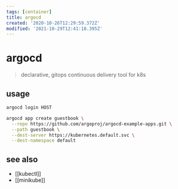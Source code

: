 ```yaml
---
tags: [container]
title: argocd
created: '2020-10-26T12:29:59.372Z'
modified: '2021-10-29T12:41:18.395Z'
---
```


# argocd

> declarative, gitops continuous delivery tool for k8s

## usage

```sh
argocd login HOST

argocd app create guestbook \
  --repo https://github.com/argoproj/argocd-example-apps.git \
  --path guestbook \
  --dest-server https://kubernetes.default.svc \
  --dest-namespace default
```

## see also

- [[kubectl]]
- [[minikube]]
